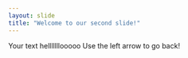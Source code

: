 ```yaml
---
layout: slide
title: "Welcome to our second slide!"
---
```

Your text helllllllooooo
Use the left arrow to go back!
